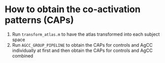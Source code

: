 # How to obtain the co-activation patterns (CAPs)
1. Run `transform_atlas.m` to have the atlas transformed into each subject space
2. Run `AGCC_GROUP_PIPELINE` to obtain the CAPs for controls and AgCC individually at first
	and then obtain the CAPs for controls and AgCC combined